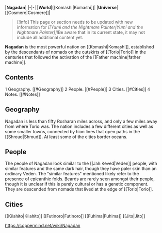 |**Nagadan**|
|-|-|
|**World**|[[Komashi\|Komashi]]|
|**Universe**|[[Cosmere\|Cosmere]]|

> [!info] This page or section needs to be updated with new information for *[[Yumi and the Nightmare Painter\|Yumi and the Nightmare Painter]]*!Be aware that in its current state, it may not include all additional content yet.

**Nagadan** is the most powerful nation on [[Komashi\|Komashi]], established by the descendants of nomads on the outskirts of [[Torio\|Torio]] in the centuries that followed the activation of the [[Father machine\|father machine]].

## Contents

1 Geography. [[#Geography]] 
2 People. [[#People]] 
3 Cities. [[#Cities]] 
4 Notes. [[#Notes]] 


## Geography
Nagadan is less than fifty Rosharan miles across, and only a few miles away from where Torio was. The nation includes a few different cities as well as some smaller towns, connected by hion lines that open paths in the [[Shroud\|Shroud]]. At least some of the cities border oceans.

## People
The people of Nagadan look similar to the [[Jah Keved\|Veden]] people, with similar features and the same dark hair, though they have paler skin than an ordinary Veden. The "similar features" mentioned likely refer to the presence of epicanthic folds.
Beards are rarely seen amongst their people, though it is unclear if this is purely cultural or has a genetic component.
They are descended from nomads that lived at the edge of [[Torio\|Torio]].

## Cities
[[Kilahito\|Kilahito]]
[[Futinoro\|Futinoro]]
[[Fuhima\|Fuhima]]
[[Jito\|Jito]]


https://coppermind.net/wiki/Nagadan